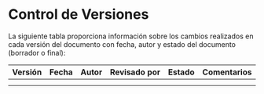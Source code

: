 # Control de Versiones

La siguiente tabla proporciona información sobre los cambios realizados en cada versión del documento con fecha, autor y estado del documento (borrador o final):

| Versión | Fecha | Autor | Revisado por | Estado | Comentarios |
| :-----: | :---: | :---- | :----------- | :----: | :---------- |
|         |       |       |              |        |             |
|         |       |       |              |        |             |
